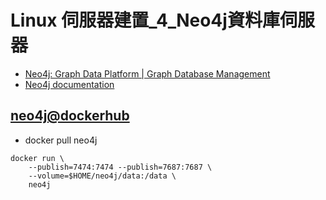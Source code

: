 # Linux 伺服器建置_4_Neo4j資料庫伺服器
- [Neo4j: Graph Data Platform | Graph Database Management ](https://neo4j.com/)
- [Neo4j documentation](https://neo4j.com/docs/)



## [neo4j@dockerhub](https://hub.docker.com/_/neo4j)
- docker pull neo4j
```
docker run \
    --publish=7474:7474 --publish=7687:7687 \
    --volume=$HOME/neo4j/data:/data \
    neo4j
```
